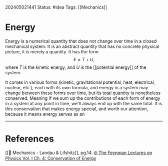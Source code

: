 202405021441
Status: #idea
Tags: [[Mechanics]]

# Energy

Energy is a numerical quantity that does not change over time in a closed mechanical system. It is an abstract quantity that has no concrete physical picture, it is merely a quantity. It has the form 
$$ E = T+U,$$
where $T$ is the kinetic energy, and $U$ is the [[potential energy]] of the system.

It comes in various forms (kinetic, gravitational potential, heat, electrical, nuclear, etc.), each with its own formula, and energy in a system may change between these forms over time, but its total quantity is nonetheless conserved. Meaning if we sum up the contributions of each form of energy in a system at any point in time, we'll always end up with the same total. It is this conservation that makes energy special, and worth our attention, because it means energy serves as an

___
# References
[[📕 Mechanics - Landau & Lifshitz]], pg.14.
[🌐 The Feynman Lectures on Physics Vol. I Ch. 4: Conservation of Energy](https://www.feynmanlectures.caltech.edu/I_04.html)